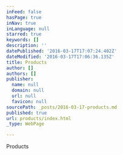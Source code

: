 ```yaml
---
inFeed: false
hasPage: true
inNav: true
inLanguage: null
starred: true
keywords: []
description: ''
datePublished: '2016-03-17T17:07:24.402Z'
dateModified: '2016-03-17T17:06:36.135Z'
title: Products
author: []
authors: []
publisher:
  name: null
  domain: null
  url: null
  favicon: null
sourcePath: _posts/2016-03-17-products.md
published: true
url: products/index.html
_type: WebPage

---
```

Products